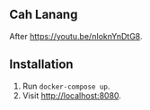 ## Cah Lanang

After https://youtu.be/nIoknYnDtG8.

## Installation

1. Run `docker-compose up`.
2. Visit [http://localhost:8080](http://localhost:8080).
